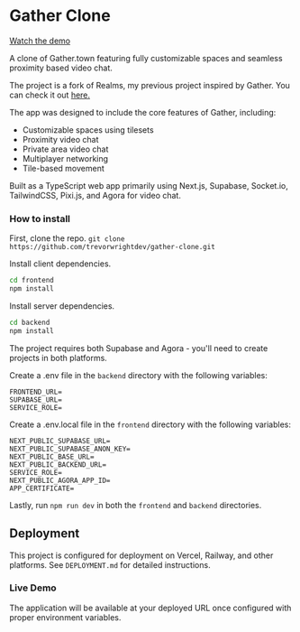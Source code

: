 # Gather Clone

[Watch the demo](https://www.youtube.com/watch?v=AnhsC7Fmt20)

A clone of Gather.town featuring fully customizable spaces and seamless proximity based video chat.

The project is a fork of Realms, my previous project inspired by Gather. You can check it out [here.](https://github.com/trevorwrightdev/realms)

The app was designed to include the core features of Gather, including:

- Customizable spaces using tilesets
- Proximity video chat
- Private area video chat 
- Multiplayer networking
- Tile-based movement

Built as a TypeScript web app primarily using Next.js, Supabase, Socket.io, TailwindCSS, Pixi.js, and Agora for video chat. 

### How to install

First, clone the repo.
`git clone https://github.com/trevorwrightdev/gather-clone.git`

Install client dependencies.
```bash
cd frontend
npm install
```

Install server dependencies.
```bash
cd backend
npm install
```

The project requires both Supabase and Agora - you'll need to create projects in both platforms.

Create a .env file in the `backend` directory with the following variables:
```
FRONTEND_URL=
SUPABASE_URL=
SERVICE_ROLE=
```

Create a .env.local file in the `frontend` directory with the following variables:
```
NEXT_PUBLIC_SUPABASE_URL=
NEXT_PUBLIC_SUPABASE_ANON_KEY=
NEXT_PUBLIC_BASE_URL=
NEXT_PUBLIC_BACKEND_URL=
SERVICE_ROLE=
NEXT_PUBLIC_AGORA_APP_ID=
APP_CERTIFICATE=
```

Lastly, run `npm run dev` in both the `frontend` and `backend` directories.

## Deployment

This project is configured for deployment on Vercel, Railway, and other platforms. See `DEPLOYMENT.md` for detailed instructions.

### Live Demo

The application will be available at your deployed URL once configured with proper environment variables.
